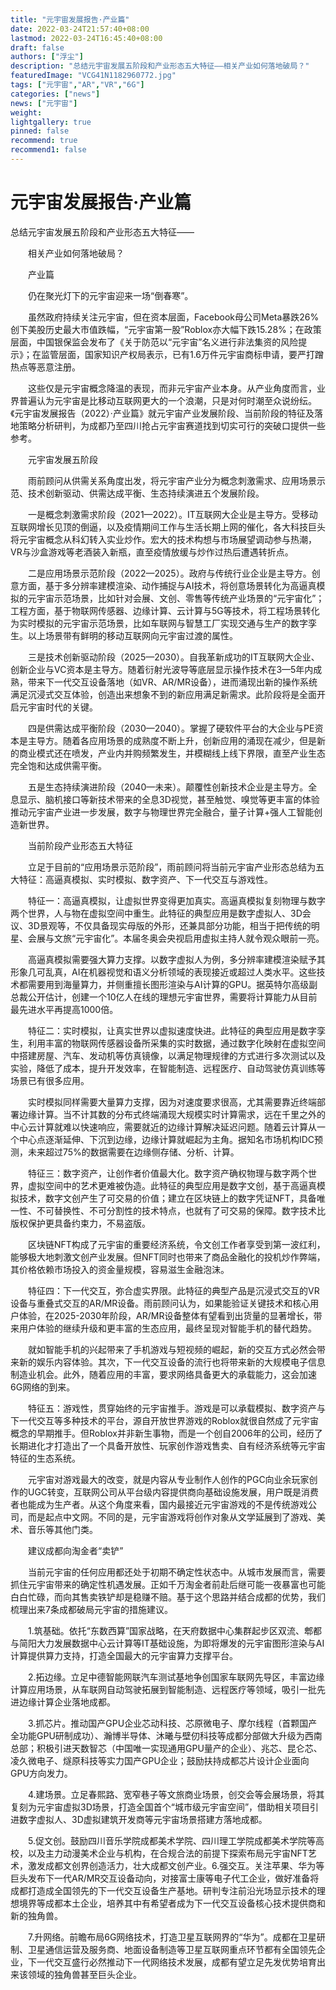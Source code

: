 ```yaml
---
title: "元宇宙发展报告·产业篇"
date: 2022-03-24T21:57:40+08:00
lastmod: 2022-03-24T16:45:40+08:00
draft: false
authors: ["浮尘"]
description: "总结元宇宙发展五阶段和产业形态五大特征——相关产业如何落地破局？"
featuredImage: "VCG41N1182960772.jpg"
tags: ["元宇宙","AR","VR","6G"]
categories: ["news"]
news: ["元宇宙"]
weight: 
lightgallery: true
pinned: false
recommend: true
recommend1: false
---
```


# 元宇宙发展报告·产业篇

总结元宇宙发展五阶段和产业形态五大特征——

　　相关产业如何落地破局？　　

　　产业篇　　

　　仍在聚光灯下的元宇宙迎来一场“倒春寒”。

　　虽然政府持续关注元宇宙，但在资本层面，Facebook母公司Meta暴跌26%创下美股历史最大市值跌幅，“元宇宙第一股”Roblox亦大幅下跌15.28%；在政策层面，中国银保监会发布了《关于防范以“元宇宙”名义进行非法集资的风险提示》；在监管层面，国家知识产权局表示，已有1.6万件元宇宙商标申请，要严打蹭热点等恶意注册。

　　这些仅是元宇宙概念降温的表现，而非元宇宙产业本身。从产业角度而言，业界普遍认为元宇宙是比移动互联网更大的一个浪潮，只是对何时潮至众说纷纭。《元宇宙发展报告（2022）·产业篇》就元宇宙产业发展阶段、当前阶段的特征及落地策略分析研判，为成都乃至四川抢占元宇宙赛道找到切实可行的突破口提供一些参考。

　　元宇宙发展五阶段

　　雨前顾问从供需关系角度出发，将元宇宙产业分为概念刺激需求、应用场景示范、技术创新驱动、供需达成平衡、生态持续演进五个发展阶段。

　　一是概念刺激需求阶段（2021—2022）。IT互联网大企业是主导方。受移动互联网增长见顶的倒逼，以及疫情期间工作与生活长期上网的催化，各大科技巨头将元宇宙概念从科幻转入实业炒作。宏大的技术构想与市场展望调动参与热潮，VR与沙盒游戏等老酒装入新瓶，直至疫情放缓与炒作过热后遭遇转折点。

　　二是应用场景示范阶段（2022—2025）。政府与传统行业企业是主导方。创意方面，基于多分辨率建模渲染、动作捕捉与AI技术，将创意场景转化为高逼真模拟的元宇宙示范场景，比如针对会展、文创、零售等传统产业场景的“元宇宙化”；工程方面，基于物联网传感器、边缘计算、云计算与5G等技术，将工程场景转化为实时模拟的元宇宙示范场景，比如车联网与智慧工厂实现交通与生产的数字孪生。以上场景带有鲜明的移动互联网向元宇宙过渡的属性。

　　三是技术创新驱动阶段（2025—2030）。自我革新成功的IT互联网大企业、创新企业与VC资本是主导方。随着衍射光波导等底层显示操作技术在3—5年内成熟，带来下一代交互设备落地（如VR、AR/MR设备），进而涌现出新的操作系统满足沉浸式交互体验，创造出来想象不到的新应用满足新需求。此阶段将是全面开启元宇宙时代的关键。

　　四是供需达成平衡阶段（2030—2040）。掌握了硬软件平台的大企业与PE资本是主导方。随着各应用场景的成熟度不断上升，创新应用的涌现在减少，但是新的商业模式还在喷发，产业内并购频繁发生，并模糊线上线下界限，直至产业生态完全饱和达成供需平衡。

　　五是生态持续演进阶段（2040—未来）。颠覆性创新技术企业是主导方。全息显示、脑机接口等新技术带来的全息3D视觉，甚至触觉、嗅觉等更丰富的体验推动元宇宙产业进一步发展，数字与物理世界完全融合，量子计算+强人工智能创造新世界。

　　当前阶段产业形态五大特征

　　立足于目前的“应用场景示范阶段”，雨前顾问将当前元宇宙产业形态总结为五大特征：高逼真模拟、实时模拟、数字资产、下一代交互与游戏性。

　　特征一：高逼真模拟，让虚拟世界变得更加真实。高逼真模拟复刻物理与数字两个世界，人与物在虚拟空间中重生。此特征的典型应用是数字虚拟人、3D会议、3D景观等，不仅具备现实母版的外形，还兼具部分功能，相当于把传统的明星、会展与文旅“元宇宙化”。本届冬奥会央视启用虚拟主持人就令观众眼前一亮。

　　高逼真模拟需要强大算力支撑。以数字虚拟人为例，多分辨率建模渲染赋予其形象几可乱真，AI在机器视觉和语义分析领域的表现接近或超过人类水平。这些技术都需要用到海量算力，并侧重擅长图形渲染与AI计算的GPU。据英特尔高级副总裁公开估计，创建一个10亿人在线的理想元宇宙世界，需要将计算能力从目前最先进水平再提高1000倍。

　　特征二：实时模拟，让真实世界以虚拟速度快进。此特征的典型应用是数字孪生，利用丰富的物联网传感器设备所采集的实时数据，通过数字化映射在虚拟空间中搭建房屋、汽车、发动机等仿真镜像，以满足物理规律的方式进行多次测试以及实验，降低了成本，提升开发效率，在智能制造、远程医疗、自动驾驶仿真训练等场景已有很多应用。

　　实时模拟同样需要大量算力支撑，因为对速度要求很高，尤其需要靠近终端部署边缘计算。当不计其数的分布式终端涌现大规模实时计算需求，远在千里之外的中心云计算就难以快速响应，需要就近的边缘计算解决延迟问题。随着云计算从一个中心点逐渐延伸、下沉到边缘，边缘计算就崛起为主角。据知名市场机构IDC预测，未来超过75%的数据需要在边缘侧存储、分析、计算。

　　特征三：数字资产，让创作者价值最大化。数字资产确权物理与数字两个世界，虚拟空间中的艺术更难被伪造。此特征的典型应用是数字文创，基于高逼真模拟技术，数字文创产生了可交易的价值；建立在区块链上的数字凭证NFT，具备唯一性、不可替换性、不可分割性的技术特点，也就有了可交易的保障。数字技术比版权保护更具备约束力，不易盗版。

　　区块链NFT构成了元宇宙的重要经济系统，令文创工作者享受到第一波红利，能够极大地刺激文创产业发展。但NFT同时也带来了商品金融化的投机炒作弊端，其价格依赖市场投入的资金量规模，容易滋生金融泡沫。

　　特征四：下一代交互，弥合虚实界限。此特征的典型产品是沉浸式交互的VR设备与重叠式交互的AR/MR设备。雨前顾问认为，如果能验证关键技术和核心用户体验，在2025-2030年阶段，AR/MR设备整体有望看到出货量的显著增长，带来用户体验的继续升级和更丰富的生态应用，最终呈现对智能手机的替代趋势。

　　就如智能手机的兴起带来了手机游戏与短视频的崛起，新的交互方式必然会带来新的娱乐内容体验。其次，下一代交互设备的流行也将带来新的大规模电子信息制造业机会。此外，随着应用的丰富，要求网络具备更大的承载能力，这会加速6G网络的到来。

　　特征五：游戏性，贯穿始终的元宇宙推手。游戏是可以承载模拟、数字资产与下一代交互等多种技术的平台，源自开放世界游戏的Roblox就很自然成了元宇宙概念的早期推手。但Roblox并非新生事物，而是一个创自2006年的公司，经历了长期进化才打造出了一个具备开放性、玩家创作游戏售卖、自有经济系统等元宇宙特征的生态系统。

　　元宇宙对游戏最大的改变，就是内容从专业制作人创作的PGC向业余玩家创作的UGC转变，互联网公司从平台级内容提供商向基础设施发展，用户既是消费者也能成为生产者。从这个角度来看，国内最接近元宇宙游戏的不是传统游戏公司，而是起点中文网。不同的是，元宇宙游戏将创作对象从文学延展到了游戏、美术、音乐等其他门类。

　　建议成都向淘金者“卖铲”

　　当前元宇宙的任何应用都还处于初期不确定性状态中。从城市发展而言，需要抓住元宇宙带来的确定性机遇发展。正如千万淘金者前赴后继可能一夜暴富也可能白白忙碌，而向其售卖铁铲却是稳赚不赔。基于这个思路并结合成都的优势，我们梳理出来7条成都破局元宇宙的措施建议。

　　1.筑基础。依托“东数西算”国家战略，在天府数据中心集群起步区双流、郫都与简阳大力发展数据中心云计算等IT基础设施，为即将爆发的元宇宙图形渲染与AI计算提供算力支持，打造全国最大的元宇宙算力支撑平台。

　　2.拓边缘。立足中德智能网联汽车测试基地争创国家车联网先导区，丰富边缘计算应用场景，从车联网自动驾驶拓展到智能制造、远程医疗等领域，吸引一批先进边缘计算企业落地成都。

　　3.抓芯片。推动国产GPU企业芯动科技、芯原微电子、摩尔线程（首颗国产全功能GPU研制成功）、瀚博半导体、沐曦与壁仞科技等成都分部做大升级为西南总部；积极引进天数智芯（中国唯一实现通用GPU量产的企业）、兆芯、昆仑芯、凌久微电子、燧原科技等实力国产GPU企业；鼓励扶持成都芯片设计企业面向GPU方向发力。

　　4.建场景。立足春熙路、宽窄巷子等文旅商业场景，创交会等会展场景，将其复刻为元宇宙虚拟3D场景，打造全国首个“城市级元宇宙空间”，借助相关项目引进数字虚拟人、3D虚拟建筑开发商等元宇宙场景搭建方落地成都。

　　5.促文创。鼓励四川音乐学院成都美术学院、四川理工学院成都美术学院等高校，以及主力动漫美术企业与机构，在合规合法的前提下探索布局元宇宙NFT艺术，激发成都文创界创造活力，壮大成都文创产业。6.强交互。关注苹果、华为等巨头发布下一代AR/MR交互设备动向，对接富士康等电子代工企业，做好准备将成都打造成全国领先的下一代交互设备生产基地。研判专注前沿光场显示技术的理想境界等成都本土企业，培养其中有希望者成为下一代交互设备核心技术提供商和新的独角兽。

　　7.升网络。前瞻布局6G网络技术，打造卫星互联网界的“华为”。成都在卫星研制、卫星通信运营及服务商、地面设备制造等卫星互联网重点环节都有全国领先企业，下一代交互盛行必然推动下一代网络技术发展，成都有望立足先发优势培育出来该领域的独角兽甚至巨头企业。